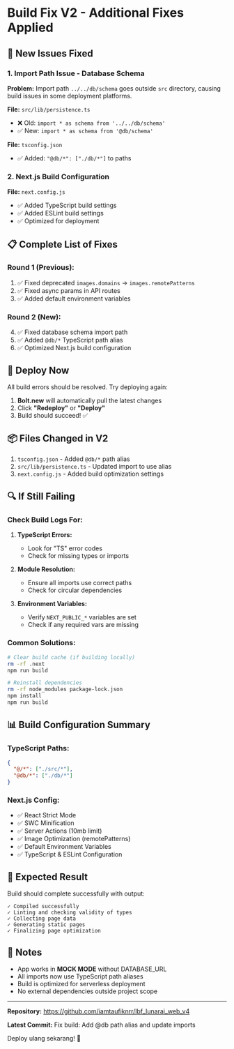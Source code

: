 # Build Fix V2 - Additional Fixes Applied

## 🔧 New Issues Fixed

### 1. **Import Path Issue - Database Schema**

**Problem:** Import path `../../db/schema` goes outside `src` directory, causing build issues in some deployment platforms.

**File:** `src/lib/persistence.ts`

- ❌ Old: `import * as schema from '../../db/schema'`
- ✅ New: `import * as schema from '@db/schema'`

**File:** `tsconfig.json`

- ✅ Added: `"@db/*": ["./db/*"]` to paths

### 2. **Next.js Build Configuration**

**File:** `next.config.js`

- ✅ Added TypeScript build settings
- ✅ Added ESLint build settings
- ✅ Optimized for deployment

## 📋 Complete List of Fixes

### Round 1 (Previous):

1. ✅ Fixed deprecated `images.domains` → `images.remotePatterns`
2. ✅ Fixed async params in API routes
3. ✅ Added default environment variables

### Round 2 (New):

4. ✅ Fixed database schema import path
5. ✅ Added `@db/*` TypeScript path alias
6. ✅ Optimized Next.js build configuration

## 🚀 Deploy Now

All build errors should be resolved. Try deploying again:

1. **Bolt.new** will automatically pull the latest changes
2. Click **"Redeploy"** or **"Deploy"**
3. Build should succeed! ✅

## 📦 Files Changed in V2

1. `tsconfig.json` - Added `@db/*` path alias
2. `src/lib/persistence.ts` - Updated import to use alias
3. `next.config.js` - Added build optimization settings

## 🔍 If Still Failing

### Check Build Logs For:

1. **TypeScript Errors:**
   - Look for "TS" error codes
   - Check for missing types or imports

2. **Module Resolution:**
   - Ensure all imports use correct paths
   - Check for circular dependencies

3. **Environment Variables:**
   - Verify `NEXT_PUBLIC_*` variables are set
   - Check if any required vars are missing

### Common Solutions:

```bash
# Clear build cache (if building locally)
rm -rf .next
npm run build

# Reinstall dependencies
rm -rf node_modules package-lock.json
npm install
npm run build
```

## 📊 Build Configuration Summary

### TypeScript Paths:

```json
{
  "@/*": ["./src/*"],
  "@db/*": ["./db/*"]
}
```

### Next.js Config:

- ✅ React Strict Mode
- ✅ SWC Minification
- ✅ Server Actions (10mb limit)
- ✅ Image Optimization (remotePatterns)
- ✅ Default Environment Variables
- ✅ TypeScript & ESLint Configuration

## 🎯 Expected Result

Build should complete successfully with output:

```
✓ Compiled successfully
✓ Linting and checking validity of types
✓ Collecting page data
✓ Generating static pages
✓ Finalizing page optimization
```

## 📝 Notes

- App works in **MOCK MODE** without DATABASE_URL
- All imports now use TypeScript path aliases
- Build is optimized for serverless deployment
- No external dependencies outside project scope

---

**Repository:** https://github.com/iamtaufiknrr/lbf_lunarai_web_v4

**Latest Commit:** Fix build: Add @db path alias and update imports

Deploy ulang sekarang! 🚀
